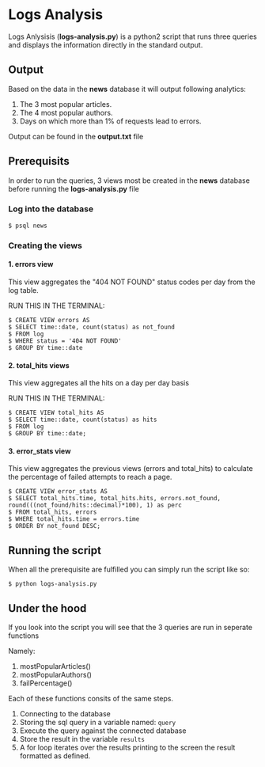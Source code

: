 <!-- What steps need to be taken -->
<!-- What should the user already have installed -->
<!-- What might they have a hard time understanding -->
# Logs Analysis

Logs Anlysisis (**logs-analysis.py**) is a python2 script that runs three queries and displays the information directly in the standard output.

## Output

Based on the data in the __news__ database it will output following analytics:
1. The 3 most popular articles.
2. The 4 most popular authors.
3. Days on which more than 1% of requests lead to errors.

Output can be found in the **output.txt** file

## Prerequisits

In order to run the queries, 3 views most be created in the __news__ database before running the **logs-analysis.py** file

### Log into the database

```
$ psql news
```

### Creating the views

#### 1. **errors** view

This view aggregates the "404 NOT FOUND" status codes per day from the log table.

RUN THIS IN THE TERMINAL: 
```
$ CREATE VIEW errors AS
$ SELECT time::date, count(status) as not_found
$ FROM log
$ WHERE status = '404 NOT FOUND'
$ GROUP BY time::date
```

#### 2. **total_hits** views

This view aggregates all the hits on a day per day basis

RUN THIS IN THE TERMINAL: 
```
$ CREATE VIEW total_hits AS
$ SELECT time::date, count(status) as hits
$ FROM log
$ GROUP BY time::date;
```

#### 3. **error_stats** view

This view aggregates the previous views (errors and total_hits) to calculate the percentage of failed attempts to reach a page.

```
$ CREATE VIEW error_stats AS
$ SELECT total_hits.time, total_hits.hits, errors.not_found, round(((not_found/hits::decimal)*100), 1) as perc
$ FROM total_hits, errors
$ WHERE total_hits.time = errors.time
$ ORDER BY not_found DESC;
```

## Running the script

When all the prerequisite are fulfilled you can simply run the script like so:
```
$ python logs-analysis.py 
```

## Under the hood

If you look into the script you will see that the 3 queries are run in seperate functions

Namely:
1. mostPopularArticles()
2. mostPopularAuthors()
3. failPercentage()

Each of these functions consits of the same steps.
1. Connecting to the database
2. Storing the sql query in a variable named: ```query```
3. Execute the query against the connected database
4. Store the result in the variable ```results```
5. A for loop iterates over the results printing to the screen the result formatted as defined.


